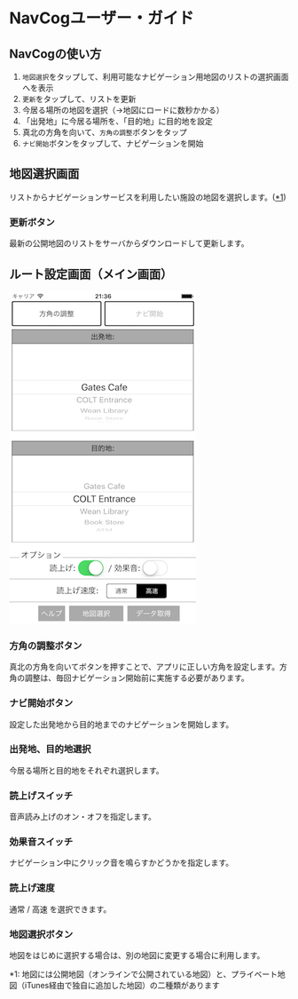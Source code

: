 <!--
The MIT License (MIT)

Copyright (c) 2014, 2015 IBM Corporation
Permission is hereby granted, free of charge, to any person obtaining a copy
of this software and associated documentation files (the "Software"), to deal
in the Software without restriction, including without limitation the rights
to use, copy, modify, merge, publish, distribute, sublicense, and/or sell
copies of the Software, and to permit persons to whom the Software is
furnished to do so, subject to the following conditions:

The above copyright notice and this permission notice shall be included in all
copies or substantial portions of the Software.

THE SOFTWARE IS PROVIDED "AS IS", WITHOUT WARRANTY OF ANY KIND, EXPRESS OR
IMPLIED, INCLUDING BUT NOT LIMITED TO THE WARRANTIES OF MERCHANTABILITY,
FITNESS FOR A PARTICULAR PURPOSE AND NONINFRINGEMENT. IN NO EVENT SHALL THE
AUTHORS OR COPYRIGHT HOLDERS BE LIABLE FOR ANY CLAIM, DAMAGES OR OTHER
LIABILITY, WHETHER IN AN ACTION OF CONTRACT, TORT OR OTHERWISE, ARISING FROM,
OUT OF OR IN CONNECTION WITH THE SOFTWARE OR THE USE OR OTHER DEALINGS IN THE
SOFTWARE.
-->

# NavCogユーザー・ガイド

## NavCogの使い方
1. `地図選択`をタップして、利用可能なナビゲーション用地図のリストの選択画面へを表示
2. `更新`をタップして、リストを更新
3. 今居る場所の地図を選択（→地図にロードに数秒かかる）
4. 「出発地」に今居る場所を、「目的地」に目的地を設定
5. 真北の方角を向いて、`方角の調整`ボタンをタップ
6. `ナビ開始`ボタンをタップして、ナビゲーションを開始


## 地図選択画面
リストからナビゲーションサービスを利用したい施設の地図を選択します。([*1](#footnote1))

### 更新ボタン
最新の公開地図のリストをサーバからダウンロードして更新します。


## ルート設定画面（メイン画面）
![ルート設定画面](images/main_view.png)

### 方角の調整ボタン
真北の方角を向いてボタンを押すことで、アプリに正しい方角を設定します。方角の調整は、毎回ナビゲーション開始前に実施する必要があります。

### ナビ開始ボタン
設定した出発地から目的地までのナビゲーションを開始します。

### 出発地、目的地選択
今居る場所と目的地をそれぞれ選択します。

### 読上げスイッチ
音声読み上げのオン・オフを指定します。

### 効果音スイッチ
ナビゲーション中にクリック音を鳴らすかどうかを指定します。

### 読上げ速度
通常 / 高速 を選択できます。

### 地図選択ボタン
地図をはじめに選択する場合は、別の地図に変更する場合に利用します。

<a name="footnote1">*1</a>: 地図には公開地図（オンラインで公開されている地図）と、プライベート地図（iTunes経由で独自に追加した地図）の二種類があります
